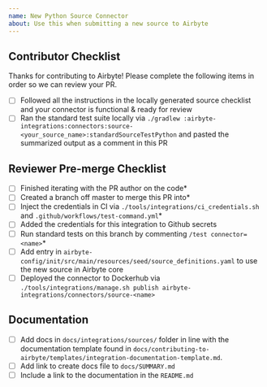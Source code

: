 ```yaml
---
name: New Python Source Connector
about: Use this when submitting a new source to Airbyte
--- 
```


## Contributor Checklist
Thanks for contributing to Airbyte! Please complete the following items in order so we can review your PR.
- [ ] Followed all the instructions in the locally generated source checklist and your connector is functional & ready for review
- [ ] Ran the standard test suite locally via `./gradlew :airbyte-integrations:connectors:source-<your_source_name>:standardSourceTestPython` and pasted the summarized output as a comment in this PR

## Reviewer Pre-merge Checklist 
- [ ] Finished iterating with the PR author on the code*
- [ ] Created a branch off master to merge this PR into*
- [ ] Inject the credentials in CI via `./tools/integrations/ci_credentials.sh` and `.github/workflows/test-command.yml`*
- [ ] Added the credentials for this integration to Github secrets 
- [ ] Run standard tests on this branch by commenting `/test connector=<name>`*
- [ ] Add entry in `airbyte-config/init/src/main/resources/seed/source_definitions.yaml` to use the new source in Airbyte core
- [ ] Deployed the connector to Dockerhub via `./tools/integrations/manage.sh publish airbyte-integrations/connectors/source-<name>`

## Documentation
- [ ] Add docs in `docs/integrations/sources/` folder in line with the documentation template found in `docs/contributing-to-airbyte/templates/integration-documentation-template.md`.
- [ ] Add link to create docs file to `docs/SUMMARY.md`
- [ ] Include a link to the documentation in the `README.md`
